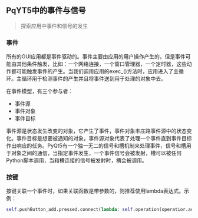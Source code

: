 ## PqYT5中的事件与信号

>探索应用中事件和信号的发生

### 事件 

所有的GUI应用都是事件驱动的。事件主要由应用的用户操作产生的，但是事件可能由其他条件触发，比如：一个网络连接，一个窗口管理器，一个定时器，这些动作都可能触发事件的产生。当我们调用应用的exec_()方法时，应用进入了主循环。主循环用于检测事件的产生并且将事件送到用于处理的对象中去。

在事件模型，有三个参与者：

- 事件源
- 事件对象
- 事件目标

事件源是状态发生改变的对象，它产生了事件，事件对象丰庄路事件源中的状态变化。事件目标是想要被通知的对象，事件源对象代表了处理一个事件直到事件目标作出响应的任务。PyQt5有一个独一无二的信号和槽机制来处理事件，信号和槽用于对象之间的通信，当指定事件发生，一个事件信号会被发射，槽可以被任何Python脚本调用，当和槽连接的信号被发射时，槽会被调用。

### 按键

按键关联一个事件时，如果关联函数是带参数的，则推荐使用lambda表达式。示例：

```python
self.pushButton_add.pressed.connect(lambda: self.operation(operatior.add))
```








